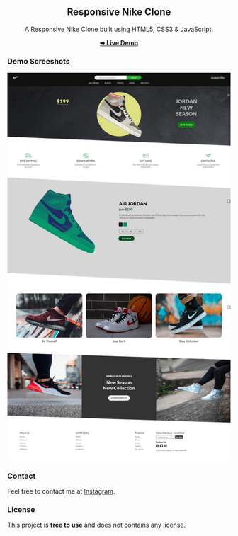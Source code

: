 <div align="center">
  
 
  <br />

  <h2 align="center">Responsive Nike Clone</h2>

  A Responsive Nike Clone built using HTML5, CSS3 & JavaScript.

  <a href="[other-assets/Demo.png](https://nike-clone-seven-amber.vercel.app/)"><strong>➥ Live Demo</strong></a>

</div>

### Demo Screeshots

![Nike Clone Screenshot](./other-assets/Demo.png "FullSite Demo")


### Contact

Feel free to contact me at [Instagram](https://www.instagram.com/harsh__aditya).

### License

This project is **free to use** and does not contains any license.
